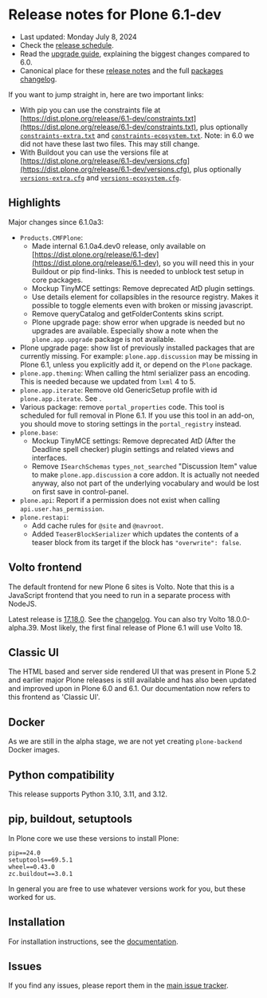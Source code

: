 # Release notes for Plone 6.1-dev

* Last updated: Monday July 8, 2024
* Check the [release schedule](https://plone.org/download/release-schedule).
* Read the [upgrade guide](https://6.docs.plone.org/backend/upgrading/version-specific-migration/upgrade-to-61.html), explaining the biggest changes compared to 6.0.
* Canonical place for these [release notes](https://dist.plone.org/release/6.1-dev/RELEASE-NOTES.md) and the full [packages changelog](https://dist.plone.org/release/6.1-dev/changelog.txt).

If you want to jump straight in, here are two important links:

* With pip you can use the constraints file at [https://dist.plone.org/release/6.1-dev/constraints.txt](https://dist.plone.org/release/6.1-dev/constraints.txt), plus optionally [`constraints-extra.txt`](https://dist.plone.org/release/6.1-dev/constraints-extra.txt) and [`constraints-ecosystem.txt`](https://dist.plone.org/release/6.1-dev/constraints-ecosystem.txt).  Note: in 6.0 we did not have these last two files.  This may still change.
* With Buildout you can use the versions file at [https://dist.plone.org/release/6.1-dev/versions.cfg](https://dist.plone.org/release/6.1-dev/versions.cfg), plus optionally [`versions-extra.cfg`](https://dist.plone.org/release/6.1-dev/versions-extra.cfg) and [`versions-ecosystem.cfg`](https://dist.plone.org/release/6.1-dev/versions-ecosystem.cfg).


## Highlights

Major changes since 6.1.0a3:

* `Products.CMFPlone`:
  * Made internal 6.1.0a4.dev0 release, only available on [https://dist.plone.org/release/6.1-dev](https://dist.plone.org/release/6.1-dev), so you will need this in your Buildout or pip find-links.  This is needed to unblock test setup in core packages.
  * Mockup TinyMCE settings: Remove deprecated AtD plugin settings.
  * Use details element for collapsibles in the resource registry.  Makes it possible to toggle elements even with broken or missing javascript.
  * Remove queryCatalog and getFolderContents skins script.
  * Plone upgrade page: show error when upgrade is needed but no upgrades are available.  Especially show a note when the `plone.app.upgrade` package is not available.
 * Plone upgrade page: show list of previously installed packages that are currently missing.  For example: `plone.app.discussion` may be missing in Plone 6.1, unless you explicitly add it, or depend on the `Plone` package.
* `plone.app.theming`: When calling the html serializer pass an encoding.  This is needed because we updated from `lxml` 4 to 5.
* `plone.app.iterate`: Remove old GenericSetup profile with id `plone.app.iterate`.  See [](https://github.com/plone/plone.app.iterate/issues/99#issuecomment-1484686642).
* Various package: remove `portal_properties` code.  This tool is scheduled for full removal in Plone 6.1.  If you use this tool in an add-on, you should move to storing settings in the `portal_registry` instead.
* `plone.base`:
  * Mockup TinyMCE settings: Remove deprecated AtD (After the Deadline spell checker) plugin settings and related views and interfaces.
  * Remove `ISearchSchemas` `types_not_searched` "Discussion Item" value to make `plone.app.discussion` a core addon.
    It is actually not needed anyway, also not part of the underlying vocabulary and would be lost on first save in control-panel.
* `plone.api`: Report if a permission does not exist when calling `api.user.has_permission`.
* `plone.restapi`:
  * Add cache rules for `@site` and `@navroot`.
  * Added `TeaserBlockSerializer` which updates the contents of a teaser block from its target if the block has `"overwrite": false`.


## Volto frontend

The default frontend for new Plone 6 sites is Volto.
Note that this is a JavaScript frontend that you need to run in a separate process with NodeJS.

Latest release is [17.18.0](https://www.npmjs.com/package/@plone/volto/v/17.18.0).  See the [changelog](https://github.com/plone/volto/blob/17.18.0/CHANGELOG.md).
You can also try Volto 18.0.0-alpha.39.  Most likely, the first final release of Plone 6.1 will use Volto 18.


## Classic UI

The HTML based and server side rendered UI that was present in Plone 5.2 and earlier major Plone releases is still available and has also been updated and improved upon in Plone 6.0 and 6.1.  Our documentation now refers to this frontend as 'Classic UI'.


## Docker

As we are still in the alpha stage, we are not yet creating `plone-backend` Docker images.


## Python compatibility

This release supports Python 3.10, 3.11, and 3.12.


## pip, buildout, setuptools

In Plone core we use these versions to install Plone:

```
pip==24.0
setuptools==69.5.1
wheel==0.43.0
zc.buildout==3.0.1
```

In general you are free to use whatever versions work for you, but these worked for us.


## Installation

For installation instructions, see the [documentation](https://6.docs.plone.org/install/index.html).


## Issues

If you find any issues, please report them in the [main issue tracker](https://github.com/plone/Products.CMFPlone/issues).
